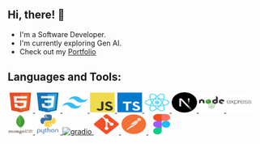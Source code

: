 ## Hi, there! 👋

- I'm a Software Developer.
- I'm currently exploring Gen AI.
- Check out my [Portfolio](https://parveen232.tech)

## Languages and Tools:

<div align="left"> 
    <a href="https://developer.mozilla.org/en-US/docs/Web/HTML" target="_blank">
      <img src="https://raw.githubusercontent.com/devicons/devicon/1119b9f84c0290e0f0b38982099a2bd027a48bf1/icons/html5/html5-original.svg" alt="html5" width="50" height="40"/>
    </a>
    <a href="https://developer.mozilla.org/en-US/docs/Web/CSS" target="_blank">
      <img src="https://raw.githubusercontent.com/devicons/devicon/1119b9f84c0290e0f0b38982099a2bd027a48bf1/icons/css3/css3-original.svg" alt="css3" width="50" height="40"/>
    </a>
    <a href="https://tailwindcss.com/" target="_blank">
      <img src="https://raw.githubusercontent.com/devicons/devicon/1119b9f84c0290e0f0b38982099a2bd027a48bf1/icons/tailwindcss/tailwindcss-plain.svg" alt="tailwindcss" width="50" height="40"/>
    </a>
    <a href="https://developer.mozilla.org/en-US/docs/Web/JavaScript" target="_blank">
      <img src="https://raw.githubusercontent.com/devicons/devicon/1119b9f84c0290e0f0b38982099a2bd027a48bf1/icons/javascript/javascript-original.svg" alt="javascript" width="50" height="40"/>
    </a>
    <a href="https://www.typescriptlang.org/" target="_blank">
      <img src="https://raw.githubusercontent.com/devicons/devicon/1119b9f84c0290e0f0b38982099a2bd027a48bf1/icons/typescript/typescript-original.svg" alt="typescript" width="50" height="40"/>
    </a>
    <a href="https://react.dev/" target="_blank">
      <img src="https://raw.githubusercontent.com/devicons/devicon/1119b9f84c0290e0f0b38982099a2bd027a48bf1/icons/react/react-original.svg" alt="reactjs" width="50" height="40"/>
    </a>
    <a href="https://nextjs.org/" target="_blank">
      <img src="https://raw.githubusercontent.com/devicons/devicon/6910f0503efdd315c8f9b858234310c06e04d9c0/icons/nextjs/nextjs-original.svg" alt="nextjs" width="50" height="40"/>
    </a>
    <a href="https://nodejs.org/en" target="_blank">
      <img src="https://raw.githubusercontent.com/devicons/devicon/55609aa5bd817ff167afce0d965585c92040787a/icons/nodejs/nodejs-original-wordmark.svg" alt="nodejs" width="50" height="40"/>
    </a>
    <a href="https://expressjs.com/" target="_blank">
      <img src="https://raw.githubusercontent.com/devicons/devicon/55609aa5bd817ff167afce0d965585c92040787a/icons/express/express-original-wordmark.svg" alt="expressjs" width="50" height="40"/>
    </a>
    <a href="https://www.mongodb.com/" target="_blank">
      <img src="https://raw.githubusercontent.com/devicons/devicon/55609aa5bd817ff167afce0d965585c92040787a/icons/mongodb/mongodb-original-wordmark.svg" alt="mongodb" width="50" height="40"/>
    </a>
    <a href="https://www.python.org/" target="_blank">
      <img src="https://raw.githubusercontent.com/devicons/devicon/6910f0503efdd315c8f9b858234310c06e04d9c0/icons/python/python-original-wordmark.svg" alt="python" width="50" height="40"/>
    </a>
    <a href="https://www.gradio.app/" target="_blank">
      <img src="https://www.gradio.app/_app/immutable/assets/gradio.CHB5adID.svg" alt="gradio" width="50" height="40"/>
    </a>
    <a href="" target="_blank">
      <img src="https://raw.githubusercontent.com/devicons/devicon/1119b9f84c0290e0f0b38982099a2bd027a48bf1/icons/git/git-original.svg" alt="git" width="50" height="40"/>
    </a>
    <a href="https://www.postman.com/" target="_blank">
      <img src="https://raw.githubusercontent.com/devicons/devicon/6910f0503efdd315c8f9b858234310c06e04d9c0/icons/postman/postman-plain.svg" alt="postman" width="50" height="40"/>
    </a>
    <a href="https://www.figma.com/" target="_blank">
      <img src="https://raw.githubusercontent.com/devicons/devicon/1119b9f84c0290e0f0b38982099a2bd027a48bf1/icons/figma/figma-original.svg" alt="figma" width="50" height="40"/>
    </a> 
</div>

